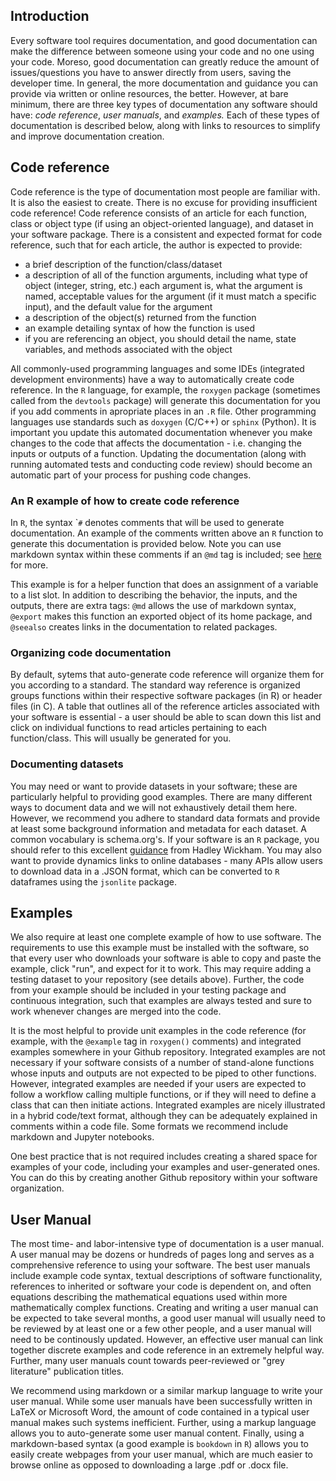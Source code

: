 Introduction
------------

Every software tool requires documentation, and good documentation can
make the difference between someone using your code and no one using
your code. Moreso, good documentation can greatly reduce the amount of
issues/questions you have to answer directly from users, saving the
developer time. In general, the more documentation and guidance you can
provide via written or online resources, the better. However, at bare
minimum, there are three key types of documentation any software should
have: *code reference*, *user manuals*, and *examples.* Each of these
types of documentation is described below, along with links to resources
to simplify and improve documentation creation.

Code reference
--------------

Code reference is the type of documentation most people are familiar
with. It is also the easiest to create. There is no excuse for providing
insufficient code reference! Code reference consists of an article for
each function, class or object type (if using an object-oriented
language), and dataset in your software package. There is a consistent
and expected format for code reference, such that for each article, the
author is expected to provide:

-   a brief description of the function/class/dataset
-   a description of all of the function arguments, including what type
    of object (integer, string, etc.) each argument is, what the
    argument is named, acceptable values for the argument (if it must
    match a specific input), and the default value for the argument
-   a description of the object(s) returned from the function
-   an example detailing syntax of how the function is used
-   if you are referencing an object, you should detail the name, state
    variables, and methods associated with the object

All commonly-used programming languages and some IDEs (integrated
development environments) have a way to automatically create code
reference. In the `R` language, for example, the `roxygen` package
(sometimes called from the `devtools` package) will generate this
documentation for you if you add comments in apropriate places in an
`.R` file. Other programming languages use standards such as `doxygen`
(C/C++) or `sphinx` (Python). It is important you update this automated
documentation whenever you make changes to the code that affects the
documentation - i.e. changing the inputs or outputs of a function.
Updating the documentation (along with running automated tests and
conducting code review) should become an automatic part of your process
for pushing code changes.

### An R example of how to create code reference

In `R`, the syntax \``#` denotes comments that will be used to generate
documentation. An example of the comments written above an `R` function
to generate this documentation is provided below. Note you can use
markdown syntax within these comments if an `@md` tag is included; see
[here](https://cran.r-project.org/web/packages/roxygen2/vignettes/markdown.html)
for more.

This example is for a helper function that does an assignment of a
variable to a list slot. In addition to describing the behavior, the
inputs, and the outputs, there are extra tags: `@md` allows the use of
markdown syntax, `@export` makes this function an exported object of its
home package, and `@seealso` creates links in the documentation to
related packages.

### Organizing code documentation

By default, sytems that auto-generate code reference will organize them
for you according to a standard. The standard way reference is organized
groups functions within their respective software packages (in R) or
header files (in C). A table that outlines all of the reference articles
associated with your software is essential - a user should be able to
scan down this list and click on individual functions to read articles
pertaining to each function/class. This will usually be generated for
you.

### Documenting datasets

You may need or want to provide datasets in your software; these are
particularly helpful to providing good examples. There are many
different ways to document data and we will not exhaustively detail them
here. However, we recommend you adhere to standard data formats and
provide at least some background information and metadata for each
dataset. A common vocabulary is schema.org's. If your software is an `R`
package, you should refer to this excellent
[guidance](http://r-pkgs.had.co.nz/data.html) from Hadley Wickham. You
may also want to provide dynamics links to online databases - many APIs
allow users to download data in a .JSON format, which can be converted
to `R` dataframes using the `jsonlite` package.

Examples
--------

We also require at least one complete example of how to use software.
The requirements to use this example must be installed with the
software, so that every user who downloads your software is able to copy
and paste the example, click "run", and expect for it to work. This may
require adding a testing dataset to your repository (see details above).
Further, the code from your example should be included in your testing
package and continuous integration, such that examples are always tested
and sure to work whenever changes are merged into the code.

It is the most helpful to provide unit examples in the code reference
(for example, with the `@example` tag in `roxygen()` comments) and
integrated examples somewhere in your Github repository. Integrated
examples are not necessary if your software consists of a number of
stand-alone functions whose inputs and outputs are not expected to be
piped to other functions. However, integrated examples are needed if
your users are expected to follow a workflow calling multiple functions,
or if they will need to define a class that can then initiate actions.
Integrated examples are nicely illustrated in a hybrid code/text format,
although they can be adequately explained in comments within a code
file. Some formats we recommend include markdown and Jupyter notebooks.

One best practice that is not required includes creating a shared space
for examples of your code, including your examples and user-generated
ones. You can do this by creating another Github repository within your
software organization.

User Manual
-----------

The most time- and labor-intensive type of documentation is a user
manual. A user manual may be dozens or hundreds of pages long and serves
as a comprehensive reference to using your software. The best user
manuals include example code syntax, textual descriptions of software
functionality, references to inherited or software your code is
dependent on, and often equations describing the mathematical equations
used within more mathematically complex functions. Creating and writing
a user manual can be expected to take several months, a good user manual
will usually need to be reviewed by at least one or a few other people,
and a user manual will need to be continously updated. However, an
effective user manual can link together discrete examples and code
reference in an extremely helpful way. Further, many user manuals count
towards peer-reviewed or "grey literature" publication titles.

We recommend using markdown or a similar markup language to write your
user manual. While some user manuals have been successfully written in
LaTeX or Microsoft Word, the amount of code contained in a typical user
manual makes such systems inefficient. Further, using a markup language
allows you to auto-generate some user manual content. Finally, using a
markdown-based syntax (a good example is `bookdown` in `R`) allows you
to easily create webpages from your user manual, which are much easier
to browse online as opposed to downloading a large .pdf or .docx file.

